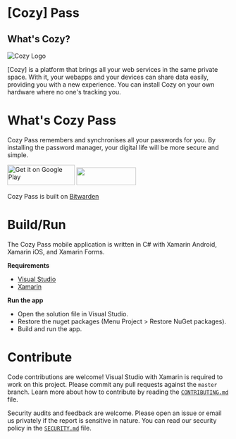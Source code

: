
[Cozy] Pass 
=======================


What's Cozy?
------------

![Cozy Logo](https://cdn.rawgit.com/cozy/cozy-guidelines/master/templates/cozy_logo_small.svg)

[Cozy] is a platform that brings all your web services in the same private space.  With it, your webapps and your devices can share data easily, providing you with a new experience. You can install Cozy on your own hardware where no one's tracking you.


# What's Cozy Pass

Cozy Pass remembers and synchronises all your passwords for you. By installing the password manager, your digital life will be more secure and simple.


<a href="https://play.google.com/store/apps/details?id=io.cozy.pass" target="_blank"><img alt="Get it on Google Play" src="https://imgur.com/YQzmZi9.png" width="153" height="46"></a> <a href="https://apps.apple.com/us/app/cozy-pass/id1502262449" target="_blank"><img src="https://imgur.com/GdGqPMY.png" width="135" height="40"></a>


Cozy Pass is built on [Bitwarden](https://github.com/bitwarden/mobile)
# Build/Run

The Cozy Pass mobile application is written in C# with Xamarin Android, Xamarin iOS, and Xamarin Forms.


**Requirements**

- [Visual Studio](https://visualstudio.microsoft.com/)
- [Xamarin](https://docs.microsoft.com/en-us/xamarin/get-started/installation/?pivots=windows)

**Run the app**

- Open the solution file in Visual Studio.
- Restore the nuget packages (Menu Project > Restore NuGet packages).
- Build and run the app.

# Contribute

Code contributions are welcome! Visual Studio with Xamarin is required to work on this project. Please commit any pull requests against the `master` branch.
Learn more about how to contribute by reading the [`CONTRIBUTING.md`](CONTRIBUTING.md) file.

Security audits and feedback are welcome. Please open an issue or email us privately if the report is sensitive in nature. You can read our security policy in the [`SECURITY.md`](SECURITY.md) file.
